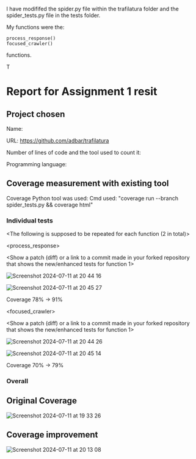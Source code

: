 I have modififed the spider.py file within the trafilatura folder and the spider_tests.py file in the tests folder.

My functions were the:

    process_response()
    focused_crawler()

functions.

T

# Report for Assignment 1 resit

## Project chosen

Name: <Trafilatura>

URL: <https://github.com/adbar/trafilatura>

Number of lines of code and the tool used to count it: <TODO>

Programming language: <Python>

## Coverage measurement with existing tool

Coverage Python tool was used:
Cmd used: "coverage run --branch spider_tests.py && coverage html"


### Individual tests

<The following is supposed to be repeated for each function (2 in total)>

<process_response>

<Show a patch (diff) or a link to a commit made in your forked repository that shows the new/enhanced tests for function 1>

<Provide a screenshot of the old coverage results for such function>

![Screenshot 2024-07-11 at 20 44 16](https://github.com/Pedro105/trafilatura/assets/41062943/556bfe58-2aeb-45f1-b964-fa1fdcc69677)

<Provide a screenshot of the new coverage results for such function>
    
![Screenshot 2024-07-11 at 20 45 27](https://github.com/Pedro105/trafilatura/assets/41062943/8ca7f25d-00fc-4515-8c7b-a1b4e4c662c6)

<State the coverage improvement with a number and elaborate on why the coverage is improved>

Coverage 78% -> 91%

<focused_crawler>

<Show a patch (diff) or a link to a commit made in your forked repository that shows the new/enhanced tests for function 1>

<Provide a screenshot of the old coverage results for such function>
    
![Screenshot 2024-07-11 at 20 44 26](https://github.com/Pedro105/trafilatura/assets/41062943/0139f71b-df18-42a5-a2f0-aff24f179ac8)

<Provide a screenshot of the new coverage results for such function>
    
![Screenshot 2024-07-11 at 20 45 14](https://github.com/Pedro105/trafilatura/assets/41062943/419444d2-c1e5-482d-b2f7-5ad252d4d349)

<State the coverage improvement with a number and elaborate on why the coverage is improved>

Coverage 70% -> 79%

### Overall

## Original Coverage

![Screenshot 2024-07-11 at 19 33 26](https://github.com/Pedro105/trafilatura/assets/41062943/984ed248-f257-478e-8464-94f0532ac76d)

## Coverage improvement

![Screenshot 2024-07-11 at 20 13 08](https://github.com/Pedro105/trafilatura/assets/41062943/bd5e48d2-ce20-4435-add1-703c165ee44e)
